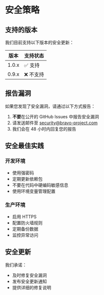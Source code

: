 # 安全策略

## 支持的版本

我们目前支持以下版本的安全更新：

| 版本  | 支持状态  |
| ----- | --------- |
| 1.0.x | ✅ 支持   |
| 0.9.x | ❌ 不支持 |

## 报告漏洞

如果您发现了安全漏洞，请通过以下方式报告：

1. **不要**在公开的 GitHub Issues 中报告安全漏洞
2. 请发送邮件至 security@bravo-project.com
3. 我们会在 48 小时内回复您的报告

## 安全最佳实践

### 开发环境

- 使用强密码
- 定期更新依赖包
- 不要在代码中硬编码敏感信息
- 使用环境变量管理配置

### 生产环境

- 启用 HTTPS
- 配置防火墙规则
- 定期备份数据
- 监控异常访问

## 安全更新

我们承诺：

- 及时修复安全漏洞
- 发布安全更新通知
- 提供详细的修复说明
